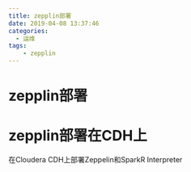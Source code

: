 ```yaml
---
title: zepplin部署
date: 2019-04-08 13:37:46
categories: 
  - 运维
tags:
    - zepplin
---
```

# zepplin部署

# zepplin部署在CDH上
在Cloudera CDH上部署Zeppelin和SparkR Interpreter